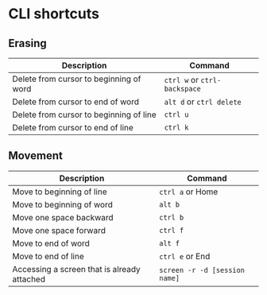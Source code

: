 # CLI shortcuts

## Erasing

| Description 				| Command 				|
|---------------------------------------|---------------------------------------|
| Delete from cursor to beginning of word | `ctrl w` or `ctrl-backspace`		|
| Delete from cursor to end of word	      | `alt d` or `ctrl delete`				|
| Delete from cursor to beginning of line	| `ctrl u`				|
| Delete from cursor to end of line	| `ctrl k`		|


## Movement

| Description 				| Command 				|
|---------------------------------------|---------------------------------------|
| Move to beginning of line             | `ctrl a`	or Home	|
| Move to beginning of word	        | `alt b`				|
| Move one space backward		| `ctrl b`				|
| Move one space forward	        | `ctrl f`		|
| Move to end of word		        | `alt f`		|
| Move to end of line                   | `ctrl e` or End |
| Accessing a screen that is already attached | `screen -r -d [session name]` |
